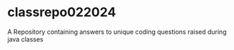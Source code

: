 # classrepo022024
A Repository containing answers to unique coding questions raised during java classes 
